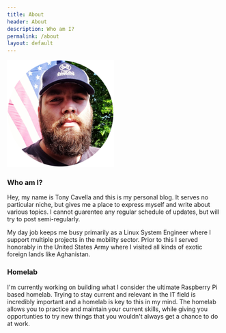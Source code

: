 ```yaml
---
title: About
header: About
description: Who am I?
permalink: /about
layout: default
---
```


<div class="container">
    <img alt="Tony Cavella Profile" src="/assets/images/tc-profile.png" />
    <div class="overlay">
    </div>
</div>

### Who am I?

<p class="medium">Hey, my name is Tony Cavella and this is my personal blog. It serves no particular niche, but gives me a place to express myself and write about various topics. I cannot guarentee any regular schedule of updates, but will try to post semi-regularly.</p>

<p class="smedium">My day job keeps me busy primarily as a Linux System Engineer where I support multiple projects in the mobility sector. Prior to this I served honorably in the United States Army where I visited all kinds of exotic foreign lands like Aghanistan.</p>

### Homelab

<p>I'm currently working on building what I consider the ultimate Raspberry Pi based homelab. Trying to stay current and relevant in the IT field is incredibly important and a homelab is key to this in my mind. The homelab allows you to practice and maintain your current skills, while giving you opportunties to try new things that you wouldn't always get a chance to do at work.</p>